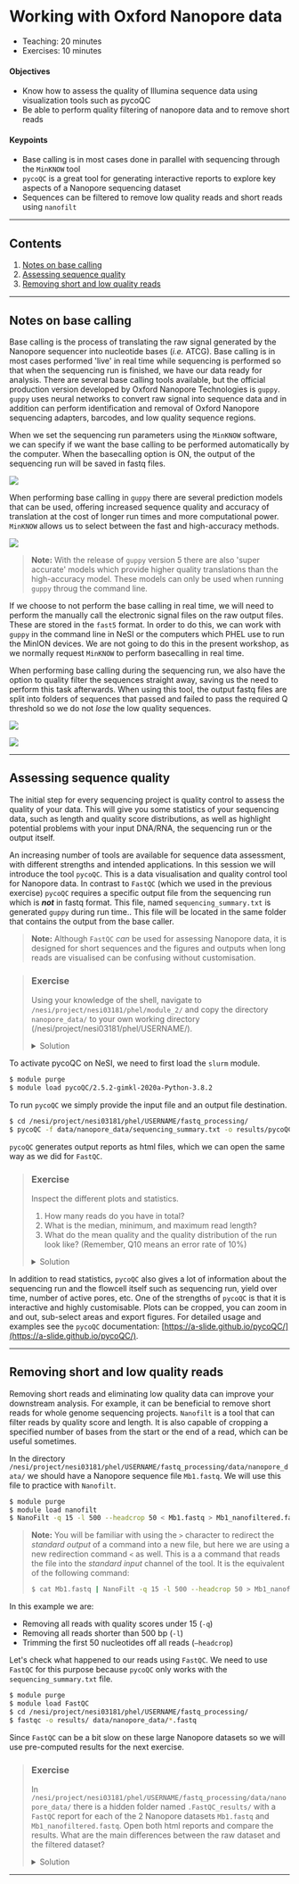 # Working with Oxford Nanopore data

* Teaching: 20 minutes
* Exercises: 10 minutes

#### Objectives

* Know how to assess the quality of Illumina sequence data using visualization tools such as pycoQC
* Be able to perform quality filtering of nanopore data and to remove short reads

#### Keypoints

* Base calling is in most cases done in parallel with sequencing through the `MinKNOW` tool
* `pycoQC` is a great tool for generating interactive reports to explore key aspects of a Nanopore sequencing dataset
* Sequences can be filtered to remove low quality reads and short reads using `nanofilt`

---

## Contents
1. [Notes on base calling](#notes-on-base-calling)
1. [Assessing sequence quality](#assessing-sequence-quality)
1. [Removing short and low quality reads](#Removing-short-and-low-quality-reads)

---

## Notes on base calling

Base calling is the process of translating the raw signal generated by the Nanopore sequencer into nucleotide bases (*i.e.* ATCG). Base calling is in most cases performed 'live' in real time while sequencing is performed so that when the sequencing run is finished, we have our data ready for analysis. There are several base calling tools available, but the official production version developed by Oxford Nanopore Technologies is `guppy`. `guppy` uses neural networks to convert raw signal into sequence data and in addition can  perform identification and removal of Oxford Nanopore sequencing adapters, barcodes, and low quality sequence regions.

When we set the sequencing run parameters using the `MinKNOW` software, we can specify if we want the base calling to be performed automatically by the computer. When the basecalling option is ON, the output of the sequencing run will be saved in fastq files.

![](../img/02_minknow_enable_basecalling.png)

When performing base calling in `guppy` there are several prediction models that can be used, offering increased sequence quality and accuracy of translation at the cost of longer run times and more computational power. `MinKNOW` allows us to select between the fast and high-accuracy methods.

![](../img/02_minknow_select_model.png)

>**Note:** With the release of `guppy` version 5 there are also 'super accurate' models which provide higher quality translations than the high-accuracy model. These models can only be used when running `guppy` throug the command line.

If we choose to not perform the base calling in real time, we will need to perform the manually call the electronic signal files on the raw output files. These are stored in the `fast5` format. In order to do this, we can work with `guppy` in the command line in NeSI or the computers which PHEL use to run the MinION devices. We are not going to do this in the present workshop, as we normally request `MinKNOW` to perform basecalling in real time.

When performing base calling during the sequencing run, we also have the option to quality filter the sequences straight away, saving us the need to perform this task afterwards. When using this tool, the output fastq files are split into folders of sequences that passed and failed to pass the required Q threshold so we do not *lose* the low quality sequences.

![](../img/02_minknow_quality_filter.png)

![](../img/02_minknow_quality_threshold.png)

---

## Assessing sequence quality

The initial step for every sequencing project is quality control to assess the quality of your data. This will give you some statistics of your sequencing data, such as length and quality score distributions, as well as highlight potential problems with your input DNA/RNA, the sequencing run or the output itself.

An increasing number of tools are available for sequence data assessment, with different strengths and intended applications. In this session we will introduce the tool `pycoQC`. This is a data visualisation and quality control tool for Nanopore data. In contrast to `FastQC` (which we used in the previous exercise) `pycoQC` requires a specific output file from the sequencing run which is **_not_** in fastq format. This file, named `sequencing_summary.txt` is generated `guppy` during run time.. This file will be located in the same folder that contains the output from the base caller.

>**Note:** Although `FastQC` *can* be used for assessing Nanopore data, it is designed for short sequences and the figures and outputs when long reads are visualised can be confusing without customisation.

> ### Exercise
>
> Using your knowledge of the shell, navigate to `/nesi/project/nesi03181/phel/module_2/` and copy the directory `nanopore_data/` to your own working directory (/nesi/project/nesi03181/phel/USERNAME/).
> 
> <details>
> <summary>Solution</summary>
>
> ```bash
> $ cd /nesi/project/nesi03181/phel/module_2/
> $ cp -r nanopore_data/ ../USERNAME/fastq_processing/data/
> ```
> </details>

To activate pycoQC on NeSI, we need to first load the `slurm` module.

```bash
$ module purge
$ module load pycoQC/2.5.2-gimkl-2020a-Python-3.8.2
```

To run `pycoQC` we simply provide the input file and an output file destination.

```bash
$ cd /nesi/project/nesi03181/phel/USERNAME/fastq_processing/
$ pycoQC -f data/nanopore_data/sequencing_summary.txt -o results/pycoQC_report.html
```

`pycoQC`  generates output reports as html files, which we can open the same way as we did for `FastQC`.

> ### Exercise
>
> Inspect the different plots and statistics.
> 
> 1. How many reads do you have in total?
> 1. What is the median, minimum, and maximum read length?
> 1. What do the mean quality and the quality distribution of the run look like? (Remember, Q10 means an error rate of 10%)
> 
> <details>
> <summary>Solution</summary>
>
> 1. ~270k reads in total (see the Basecall summary of `pycoQC`'s output page)
> ![](../img/02_pycoqc_basecall_summary.png)
> 1. The median read length can also be found in the same place. The median length is 3,890 bp for all reads, or 4,070 for those that passed `MinKNOW`'s quality filtering. To find the minimum and maximum read lengths look at the 'Basecalled read lengths' plot. If you hover over the start and the end of the plotted length distribution you will see the length followed by the number of reads. The minimum read length for the passed reads is about 200 bp, the maximum length ~130,000 bp.
> ![](../img/02_pycoqc_basecall_read_lengths.png)
> 1. The median quality of the reads can be found in the basecall summary, and the distribution in the 'Basecalled reads PHRED quality plot'. The majority of the reads has a Q-score below 10, i.e., an error rate of >10%. These results can be considered normal although it is possible to obtain better quality.
> ![](../img/02_pycoqc_basecall_phred.png)
> </details>

In addition to read statistics, `pycoQC` also gives a lot of information about the sequencing run and the flowcell itself such as sequencing run, yield over time, number of active pores, etc. One of the strengths of `pycoQC` is that it is interactive and highly customisable. Plots can be cropped, you can zoom in and out, sub-select areas and export figures. For detailed usage and examples see the `pycoQC` documentation: [https://a-slide.github.io/pycoQC/](https://a-slide.github.io/pycoQC/).

---

## Removing short and low quality reads

Removing short reads and eliminating low quality data can improve your downstream analysis. For example, it can be beneficial to remove short reads for whole genome sequencing projects. `Nanofilt` is a tool that can filter reads by quality score and length. It is also capable of cropping a specified number of bases from the start or the end of a read, which can be useful sometimes.

In the directory `/nesi/project/nesi03181/phel/USERNAME/fastq_processing/data/nanopore_data/` we should have a Nanopore sequence file `Mb1.fastq`. We will use this file to practice with `Nanofilt`.

```bash
$ module purge
$ module load nanofilt
$ NanoFilt -q 15 -l 500 --headcrop 50 < Mb1.fastq > Mb1_nanofiltered.fastq
```

>**Note:** You will be familiar with using the `>` character to redirect the *standard output* of a command into a new file, but here we are using a new redirection command `<` as well. This is a a command that reads the file into the *standard input* channel of the tool. It is the equivalent of the following command:
>```bash
> $ cat Mb1.fastq | NanoFilt -q 15 -l 500 --headcrop 50 > Mb1_nanofiltered.fastq
> ```

In this example we are:

* Removing all reads with quality scores under 15 (`-q`)
* Removing all reads shorter than 500 bp (`-l`)
* Trimming the first 50 nucleotides off all reads (`–headcrop`)

Let's check what happened to our reads using `FastQC`. We need to use `FastQC` for this purpose because `pycoQC` only works with the `sequencing_summary.txt` file.

```bash
$ module purge
$ module load FastQC
$ cd /nesi/project/nesi03181/phel/USERNAME/fastq_processing/
$ fastqc -o results/ data/nanopore_data/*.fastq
```

Since `FastQC` can be a bit slow on these large Nanopore datasets so we will use pre-computed results for the next exercise.

> ### Exercise
>
> In `/nesi/project/nesi03181/phel/USERNAME/fastq_processing/data/nanopore_data/` there is a hidden folder named `.FastQC_results/` with a `FastQC` report for each of the 2 Nanopore datasets `Mb1.fastq` and `Mb1_nanofiltered.fastq`.
> Open both html reports and compare the results. What are the main differences between the raw dataset and the filtered dataset? 
> 
> <details>
> <summary>Solution</summary>
>
> There are two main points to note:
> 1. We can see that the total number of reads in the filtered dataset is smaller, because we have removed reads with quality values under 15 and shorter than 500 bp.
> 1. The overall quality has increased as a result of removing low quality reads.
> </details>

---

